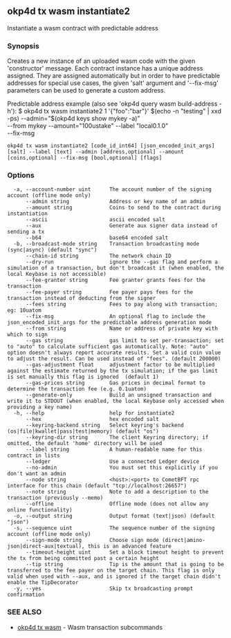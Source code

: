 ## okp4d tx wasm instantiate2

Instantiate a wasm contract with predictable address

### Synopsis

Creates a new instance of an uploaded wasm code with the given 'constructor' message.
Each contract instance has a unique address assigned. They are assigned automatically but in order to have predictable addresses
for special use cases, the given 'salt' argument and '--fix-msg' parameters can be used to generate a custom address.

Predictable address example (also see 'okp4d query wasm build-address -h'):
$ okp4d tx wasm instantiate2 1 '\{"foo":"bar"\}' $(echo -n "testing" | xxd -ps) --admin="$(okp4d keys show mykey -a)" \
  --from mykey --amount="100ustake" --label "local0.1.0" \
   --fix-msg

```
okp4d tx wasm instantiate2 [code_id_int64] [json_encoded_init_args] [salt] --label [text] --admin [address,optional] --amount [coins,optional] --fix-msg [bool,optional] [flags]
```

### Options

```
  -a, --account-number uint      The account number of the signing account (offline mode only)
      --admin string             Address or key name of an admin
      --amount string            Coins to send to the contract during instantiation
      --ascii                    ascii encoded salt
      --aux                      Generate aux signer data instead of sending a tx
      --b64                      base64 encoded salt
  -b, --broadcast-mode string    Transaction broadcasting mode (sync|async) (default "sync")
      --chain-id string          The network chain ID
      --dry-run                  ignore the --gas flag and perform a simulation of a transaction, but don't broadcast it (when enabled, the local Keybase is not accessible)
      --fee-granter string       Fee granter grants fees for the transaction
      --fee-payer string         Fee payer pays fees for the transaction instead of deducting from the signer
      --fees string              Fees to pay along with transaction; eg: 10uatom
      --fix-msg                  An optional flag to include the json_encoded_init_args for the predictable address generation mode
      --from string              Name or address of private key with which to sign
      --gas string               gas limit to set per-transaction; set to "auto" to calculate sufficient gas automatically. Note: "auto" option doesn't always report accurate results. Set a valid coin value to adjust the result. Can be used instead of "fees". (default 200000)
      --gas-adjustment float     adjustment factor to be multiplied against the estimate returned by the tx simulation; if the gas limit is set manually this flag is ignored  (default 1)
      --gas-prices string        Gas prices in decimal format to determine the transaction fee (e.g. 0.1uatom)
      --generate-only            Build an unsigned transaction and write it to STDOUT (when enabled, the local Keybase only accessed when providing a key name)
  -h, --help                     help for instantiate2
      --hex                      hex encoded salt
      --keyring-backend string   Select keyring's backend (os|file|kwallet|pass|test|memory) (default "os")
      --keyring-dir string       The client Keyring directory; if omitted, the default 'home' directory will be used
      --label string             A human-readable name for this contract in lists
      --ledger                   Use a connected Ledger device
      --no-admin                 You must set this explicitly if you don't want an admin
      --node string              <host>:<port> to CometBFT rpc interface for this chain (default "tcp://localhost:26657")
      --note string              Note to add a description to the transaction (previously --memo)
      --offline                  Offline mode (does not allow any online functionality)
  -o, --output string            Output format (text|json) (default "json")
  -s, --sequence uint            The sequence number of the signing account (offline mode only)
      --sign-mode string         Choose sign mode (direct|amino-json|direct-aux|textual), this is an advanced feature
      --timeout-height uint      Set a block timeout height to prevent the tx from being committed past a certain height
      --tip string               Tip is the amount that is going to be transferred to the fee payer on the target chain. This flag is only valid when used with --aux, and is ignored if the target chain didn't enable the TipDecorator
  -y, --yes                      Skip tx broadcasting prompt confirmation
```

### SEE ALSO

* [okp4d tx wasm](okp4d_tx_wasm.md)	 - Wasm transaction subcommands
